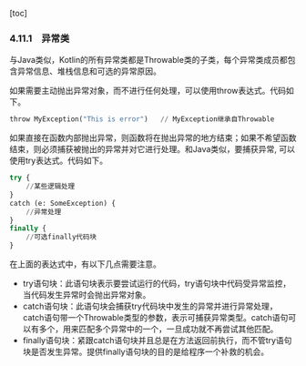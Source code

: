 [toc]

### 4.11.1　异常类

与Java类似，Kotlin的所有异常类都是Throwable类的子类，每个异常类成员都包含异常信息、堆栈信息和可选的异常原因。

如果需要主动抛出异常对象，而不进行任何处理，可以使用throw表达式。代码如下。

```python
throw MyException("This is error")   // MyException继承自Throwable
```

如果直接在函数内部抛出异常，则函数将在抛出异常的地方结束；如果不希望函数结束，则必须捕获被抛出的异常并对它进行处理。和Java类似，要捕获异常, 可以使用try表达式。代码如下。

```python
try {
    //某些逻辑处理
}
catch (e: SomeException) {
    //异常处理
}
finally {
    //可选finally代码块
}
```

在上面的表达式中，有以下几点需要注意。

+ try语句块：此语句块表示要尝试运行的代码，try语句块中代码受异常监控，当代码发生异常时会抛出异常对象。
+ catch语句块：此语句块会捕获try代码块中发生的异常并进行异常处理，catch语句带一个Throwable类型的参数，表示可捕获异常类型。catch语句可以有多个，用来匹配多个异常中的一个，一旦成功就不再尝试其他匹配。
+ finally语句块：紧跟catch语句块并且总是在方法返回前执行，而不管try语句块是否发生异常。提供finally语句块的目的是给程序一个补救的机会。

